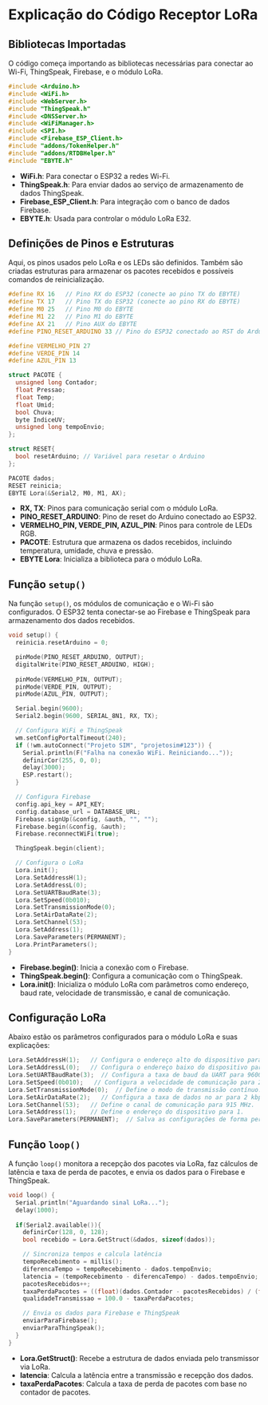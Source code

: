 
# Explicação do Código Receptor LoRa

## Bibliotecas Importadas

O código começa importando as bibliotecas necessárias para conectar ao Wi-Fi, ThingSpeak, Firebase, e o módulo LoRa.

```cpp
#include <Arduino.h>
#include <WiFi.h>
#include <WebServer.h>
#include "ThingSpeak.h"
#include <DNSServer.h>
#include <WiFiManager.h>
#include <SPI.h>
#include <Firebase_ESP_Client.h>
#include "addons/TokenHelper.h"
#include "addons/RTDBHelper.h"
#include "EBYTE.h"
```

- **WiFi.h**: Para conectar o ESP32 a redes Wi-Fi.
- **ThingSpeak.h**: Para enviar dados ao serviço de armazenamento de dados ThingSpeak.
- **Firebase_ESP_Client.h**: Para integração com o banco de dados Firebase.
- **EBYTE.h**: Usada para controlar o módulo LoRa E32.

## Definições de Pinos e Estruturas

Aqui, os pinos usados pelo LoRa e os LEDs são definidos. Também são criadas estruturas para armazenar os pacotes recebidos e possíveis comandos de reinicialização.

```cpp
#define RX 16   // Pino RX do ESP32 (conecte ao pino TX do EBYTE)
#define TX 17   // Pino TX do ESP32 (conecte ao pino RX do EBYTE)
#define M0 25   // Pino M0 do EBYTE
#define M1 22   // Pino M1 do EBYTE
#define AX 21   // Pino AUX do EBYTE
#define PINO_RESET_ARDUINO 33 // Pino do ESP32 conectado ao RST do Arduino Nano

#define VERMELHO_PIN 27
#define VERDE_PIN 14
#define AZUL_PIN 13

struct PACOTE {
  unsigned long Contador;
  float Pressao;
  float Temp;
  float Umid;
  bool Chuva;
  byte IndiceUV;
  unsigned long tempoEnvio;
};

struct RESET{
  bool resetArduino; // Variável para resetar o Arduino
};

PACOTE dados;
RESET reinicia;
EBYTE Lora(&Serial2, M0, M1, AX);
```

- **RX, TX**: Pinos para comunicação serial com o módulo LoRa.
- **PINO_RESET_ARDUINO**: Pino de reset do Arduino conectado ao ESP32.
- **VERMELHO_PIN, VERDE_PIN, AZUL_PIN**: Pinos para controle de LEDs RGB.
- **PACOTE**: Estrutura que armazena os dados recebidos, incluindo temperatura, umidade, chuva e pressão.
- **EBYTE Lora**: Inicializa a biblioteca para o módulo LoRa.

## Função `setup()`

Na função `setup()`, os módulos de comunicação e o Wi-Fi são configurados. O ESP32 tenta conectar-se ao Firebase e ThingSpeak para armazenamento dos dados recebidos.

```cpp
void setup() {
  reinicia.resetArduino = 0;

  pinMode(PINO_RESET_ARDUINO, OUTPUT);
  digitalWrite(PINO_RESET_ARDUINO, HIGH);
  
  pinMode(VERMELHO_PIN, OUTPUT);
  pinMode(VERDE_PIN, OUTPUT);
  pinMode(AZUL_PIN, OUTPUT);

  Serial.begin(9600);
  Serial2.begin(9600, SERIAL_8N1, RX, TX);  

  // Configura WiFi e ThingSpeak
  wm.setConfigPortalTimeout(240);
  if (!wm.autoConnect("Projeto SIM", "projetosim#123")) {
    Serial.println(F("Falha na conexão WiFi. Reiniciando..."));
    definirCor(255, 0, 0);
    delay(3000);
    ESP.restart();
  }

  // Configura Firebase
  config.api_key = API_KEY;
  config.database_url = DATABASE_URL;
  Firebase.signUp(&config, &auth, "", "");
  Firebase.begin(&config, &auth);
  Firebase.reconnectWiFi(true);

  ThingSpeak.begin(client);

  // Configura o LoRa
  Lora.init();
  Lora.SetAddressH(1);  
  Lora.SetAddressL(0);  
  Lora.SetUARTBaudRate(3);  
  Lora.SetSpeed(0b010);  
  Lora.SetTransmissionMode(0);  
  Lora.SetAirDataRate(2);  
  Lora.SetChannel(53);  
  Lora.SetAddress(1);  
  Lora.SaveParameters(PERMANENT);  
  Lora.PrintParameters();  
}
```

- **Firebase.begin()**: Inicia a conexão com o Firebase.
- **ThingSpeak.begin()**: Configura a comunicação com o ThingSpeak.
- **Lora.init()**: Inicializa o módulo LoRa com parâmetros como endereço, baud rate, velocidade de transmissão, e canal de comunicação.

## Configuração LoRa

Abaixo estão os parâmetros configurados para o módulo LoRa e suas explicações:

```cpp
Lora.SetAddressH(1);   // Configura o endereço alto do dispositivo para 1.
Lora.SetAddressL(0);   // Configura o endereço baixo do dispositivo para 0.
Lora.SetUARTBaudRate(3);  // Configura a taxa de baud da UART para 9600 bps.
Lora.SetSpeed(0b010);   // Configura a velocidade de comunicação para 2.4 kbps.
Lora.SetTransmissionMode(0);  // Define o modo de transmissão contínuo.
Lora.SetAirDataRate(2);   // Configura a taxa de dados no ar para 2 kbps.
Lora.SetChannel(53);   // Define o canal de comunicação para 915 MHz.
Lora.SetAddress(1);    // Define o endereço do dispositivo para 1.
Lora.SaveParameters(PERMANENT);  // Salva as configurações de forma permanente.
```

## Função `loop()`

A função `loop()` monitora a recepção dos pacotes via LoRa, faz cálculos de latência e taxa de perda de pacotes, e envia os dados para o Firebase e ThingSpeak.

```cpp
void loop() {
  Serial.println("Aguardando sinal LoRa...");
  delay(1000);
  
  if(Serial2.available()){
    definirCor(128, 0, 128);
    bool recebido = Lora.GetStruct(&dados, sizeof(dados));

    // Sincroniza tempos e calcula latência
    tempoRecebimento = millis();  
    diferencaTempo = tempoRecebimento - dados.tempoEnvio;
    latencia = (tempoRecebimento - diferencaTempo) - dados.tempoEnvio;
    pacotesRecebidos++;
    taxaPerdaPacotes = ((float)(dados.Contador - pacotesRecebidos) / (float)dados.Contador) * 100;
    qualidadeTransmissao = 100.0 - taxaPerdaPacotes;

    // Envia os dados para Firebase e ThingSpeak
    enviarParaFirebase();
    enviarParaThingSpeak();
  }
}
```

- **Lora.GetStruct()**: Recebe a estrutura de dados enviada pelo transmissor via LoRa.
- **latencia**: Calcula a latência entre a transmissão e recepção dos dados.
- **taxaPerdaPacotes**: Calcula a taxa de perda de pacotes com base no contador de pacotes.

